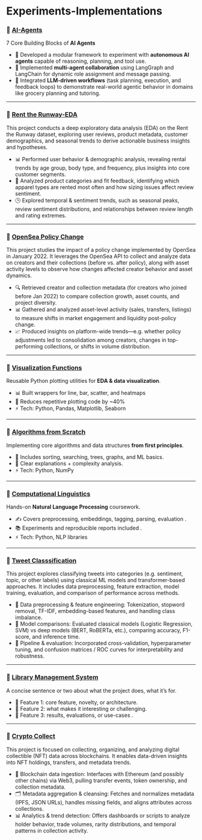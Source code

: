 # Experiments-Implementations

### 🔹 [AI-Agents](https://github.com/rajeshsharma98/AI-Agents)    
7 Core Building Blocks of **AI Agents**    
- 🧩 Developed a modular framework to experiment with **autonomous AI agents** capable of reasoning, planning, and tool use.  
- 🤝 Implemented **multi-agent collaboration** using LangGraph and LangChain for dynamic role assignment and message passing.  
- 🚀 Integrated **LLM-driven workflows** (task planning, execution, and feedback loops) to demonstrate real-world agentic behavior in domains like grocery planning and tutoring.

---  

### 🔹 [Rent the Runway-EDA](https://github.com/rajeshsharma98/Rent_the_Runway-EDA)    
This project conducts a deep exploratory data analysis (EDA) on the Rent the Runway dataset, exploring user reviews, product metadata, customer demographics, and seasonal trends to derive actionable business insights and hypotheses.  
- 📊 Performed user behavior & demographic analysis, revealing rental trends by age group, body type, and frequency, plus insights into core customer segments.
- 👗 Analyzed product categories and fit feedback, identifying which apparel types are rented most often and how sizing issues affect review sentiment.
- 🕒 Explored temporal & sentiment trends, such as seasonal peaks, review sentiment distributions, and relationships between review length and rating extremes.

---  
### 🔹 [OpenSea Policy Change](https://github.com/rajeshsharma98/OpenSea_PolicyChange)      
This project studies the impact of a policy change implemented by OpenSea in January 2022. It leverages the OpenSea API to collect and analyze data on creators and their collections (before vs. after policy), along with asset activity levels to observe how changes affected creator behavior and asset dynamics.   
- 🔍 Retrieved creator and collection metadata (for creators who joined before Jan 2022) to compare collection growth, asset counts, and project diversity.
- 📊 Gathered and analyzed asset-level activity (sales, transfers, listings) to measure shifts in market engagement and liquidity post-policy change.
- 📈 Produced insights on platform-wide trends—e.g. whether policy adjustments led to consolidation among creators, changes in top-performing collections, or shifts in volume distribution.  

---  

### 🔹 [Visualization Functions](https://github.com/rajeshsharma98/Visualization_Functions)  
Reusable Python plotting utilities for **EDA & data visualization**.  
- 📊 Built wrappers for line, bar, scatter, and heatmaps  
- 🚀 Reduces repetitive plotting code by ~40%  
- ⚡ Tech: Python, Pandas, Matplotlib, Seaborn    

---

### 🔹 [Algorithms from Scratch](https://github.com/rajeshsharma98/Algorithms_from_scratch)  
Implementing core algorithms and data structures **from first principles**.  
- 🔎 Includes sorting, searching, trees, graphs, and ML basics.  
- 🧩 Clear explanations + complexity analysis.  
- ⚡ Tech: Python, NumPy  

---

### 🔹 [Computational Linguistics](https://github.com/rajeshsharma98/LING-L545)  
Hands-on **Natural Language Processing** coursework.  
- ✍️ Covers preprocessing, embeddings, tagging, parsing, evaluation . 
- 📚 Experiments and reproducible reports included  .
- ⚡ Tech: Python, NLP libraries  

--- 

### 🔹 [Tweet Classsification](https://github.com/rajeshsharma98/TweetClassification)  
This project explores classifying tweets into categories (e.g. sentiment, topic, or other labels) using classical ML models and transformer-based approaches. It includes data preprocessing, feature extraction, model training, evaluation, and comparison of performance across methods.  
-	🧹 Data preprocessing & feature engineering: Tokenization, stopword removal, TF-IDF, embedding-based features, and handling class imbalance.
-	🤖 Model comparisons: Evaluated classical models (Logistic Regression, SVM) vs deep models (BERT, RoBERTa, etc.), comparing accuracy, F1-score, and inference time.
-	🧪 Pipeline & evaluation: Incorporated cross-validation, hyperparameter tuning, and confusion matrices / ROC curves for interpretability and robustness.  

---  

### 🔹 [Library Management System](https://github.com/rajeshsharma98/library-management-system-python-)  
A concise sentence or two about what the project does, what it’s for.  
- 🧩 Feature 1: core feature, novelty, or architecture.
- 🚀 Feature 2: what makes it interesting or challenging.
- 🧪 Feature 3: results, evaluations, or use-cases .   

---  
### 🔹 [Crypto Collect](https://github.com/rajeshsharma98/CryptoCollect)  
This project is focused on collecting, organizing, and analyzing digital collectible (NFT) data across blockchains. It enables data-driven insights into NFT holdings, transfers, and metadata trends.    
- 🔗 Blockchain data ingestion: Interfaces with Ethereum (and possibly other chains) via Web3, pulling transfer events, token ownership, and collection metadata.
- 🗂️ Metadata aggregation & cleansing: Fetches and normalizes metadata (IPFS, JSON URLs), handles missing fields, and aligns attributes across collections.
- 📊 Analytics & trend detection: Offers dashboards or scripts to analyze holder behavior, trade volumes, rarity distributions, and temporal patterns in collection activity.  



